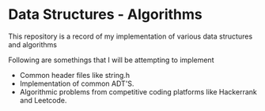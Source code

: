 # Data Structures - Algorithms

This repository is a record of my implementation of various data structures and algorithms

Following are somethings that I will be attempting to implement

* Common header files like string.h
* Implementation of common ADT'S.
* Algorithmic problems from competitive coding platforms like Hackerrank and Leetcode.
